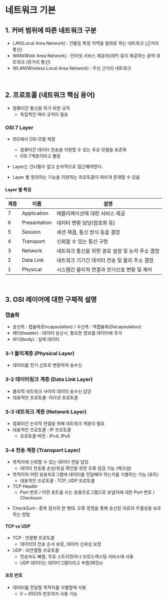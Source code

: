 # 네트워크 기본

## 1. 커버 범위에 따른 네트워크 구분
- LAN(Local Area Network) : 건물등 특정 지역을 범위로 하는 네트워크 (근거리 통신)
- WAN(Wide Area Network) : 인터넷 서비스 제공자(ISP) 등이 제공하는 광역 네트워크 (장거리 통신)
- WLAN(Wireless Local Area Network) : 무선 근거리 네트워크

<br>

## 2. 프로토콜 (네트워크 핵심 용어)
- 컴퓨터간 통신을 하기 위한 규칙
  - 독립적인 여러 규칙이 필요

### OSI 7 Layer
- ISO에서 OSI 모델 제정
  - 컴퓨터간 데이터 전송을 지원할 수 있는 추상 모델을 표준화
  - OSI 7계층이라고 불림 

- Layer는 건너뛸수 없고 순차적으로 접근해야한다.

- Layer 별 정의하는 기능을 지원하는 프로토콜이 여러개 존재할 수 있음

#### Layer 별 특징
| 계층 | 이름           |설명
|----|--------------|---
| 7 | Application  | 애플리케이션에 대한 서비스 제공
| 6 | Presentation | 데이터 변환 담당(암호화 등)
| 5 | Session      | 세션 채결, 통신 방식 등을 결정
| 4 | Transport    | 신뢰할 수 있는 통신 구현
| 3 | Network      | 네트워크 통신을 위한 경로 설정 및 논리 주소 결정
| 2 | Data Link    | 네트워크 기기간 데이터 전송 및 물리 주소 결정
| 1 | Physical     | 시스템간 물리적 연결과 전기신호 변환 및 제어

<br>

## 3. OSI 레이어에 대한 구체적 설명
### 캡슐화
- 송신측 : 캡슐화(Encapsulation) / 수신측 : 역캡슐화(Decapsulation)
- 헤더(header) : 데이터 송신시, 필요한 정보를 데이터에 추가
- 바디(body) : 실제 데이터

### 3-1 물리계층 (Physical Layer)
- 데이터를 전기 신호로 변환하여 송수신

### 3-2 데이터링크 계층 (Data Link Layer)
- 물리적 네트워크 사이의 데이터 송수신 담당
- 대표적인 프로토콜: 이더넷 프로토콜

### 3-3 네트워크 계층 (Network Layer)
- 컴퓨터간 논리적 연결을 위해 네트워크 계층이 필요
- 대표적인 프로토콜 : IP 프로토콜
  - 프로토콜 버전 : IPv4, IPv6

### 3-4 전송 계층 (Transport Layer)
- 목적지에 신뢰할 수 있는 데이터 전달 담당
  - 데이터 전송중 손상/유실 확인을 위한 오류 점검 기능 (체크섬)
- 목적지의 어떤 응용프로그램에 데이터를 전달해야 하는지를 식별하는 기능 (포트)
  - 대표적인 프로토콜 : TCP, UDP 프로토콜
- TCP Header
  - Port 번호 / 어떤 포트를 쓰는 응용프로그램으로 보낼지에 대한 Port 번호 / Checksum

* CheckSum : 중복 검사의 한 형태. 오류 정정을 통해 송신된 자료의 무결성을 보호하는 방법

#### TCP vs UDP
- TCP : 연결형 프로토콜
  - 데이터의 전송 순서 보장, 데이터 신뢰성 보장
- UDP : 비연결형 프로토콜
  - 전송속도 빠름, 주로 스트리밍이나 브로드캐스팅 서비스에 사용
  - UDP 데이터는 데이터그램이라고 부름(패킷x)

#### 포트 번호
- 데이터를 전달할 목적지를 식별할때 사용
  - 0 ~ 65535 번호까지 사용 가능